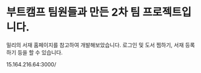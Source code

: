 # 부트캠프 팀원들과 만든 2차 팀 프로젝트입니다.
밀리의 서재 홈페이지를 참고하여 개발해보았습니다. 로그인 및 도서 찜하기, 서재 등록하기 등을 할 수 있습니다.

15.164.216.64:3000/
